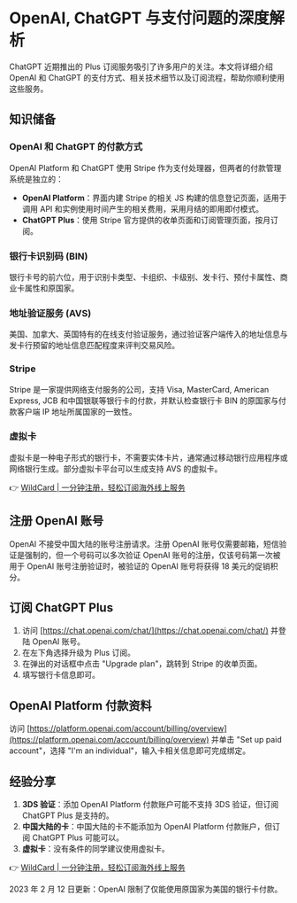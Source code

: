 # OpenAI, ChatGPT 与支付问题的深度解析

ChatGPT 近期推出的 Plus 订阅服务吸引了许多用户的关注。本文将详细介绍 OpenAI 和 ChatGPT 的支付方式、相关技术细节以及订阅流程，帮助你顺利使用这些服务。

## 知识储备

### OpenAI 和 ChatGPT 的付款方式

OpenAI Platform 和 ChatGPT 使用 Stripe 作为支付处理器，但两者的付款管理系统是独立的：

- **OpenAI Platform**：界面内建 Stripe 的相关 JS 构建的信息登记页面，适用于调用 API 和实例使用时间产生的相关费用，采用月结的即用即付模式。
- **ChatGPT Plus**：使用 Stripe 官方提供的收单页面和订阅管理页面，按月订阅。

### 银行卡识别码 (BIN)

银行卡号的前六位，用于识别卡类型、卡组织、卡级别、发卡行、预付卡属性、商业卡属性和原国家。

### 地址验证服务 (AVS)

美国、加拿大、英国特有的在线支付验证服务，通过验证客户端传入的地址信息与发卡行预留的地址信息匹配程度来评判交易风险。

### Stripe

Stripe 是一家提供网络支付服务的公司，支持 Visa, MasterCard, American Express, JCB 和中国银联等银行卡的付款，并默认检查银行卡 BIN 的原国家与付款客户端 IP 地址所属国家的一致性。

### 虚拟卡

虚拟卡是一种电子形式的银行卡，不需要实体卡片，通常通过移动银行应用程序或网络银行生成。部分虚拟卡平台可以生成支持 AVS 的虚拟卡。

👉 [WildCard | 一分钟注册，轻松订阅海外线上服务](https://bbtdd.com/WildCard)

## 注册 OpenAI 账号

OpenAI 不接受中国大陆的账号注册请求。注册 OpenAI 账号仅需要邮箱，短信验证是强制的，但一个号码可以多次验证 OpenAI 账号的注册，仅该号码第一次被用于 OpenAI 账号注册验证时，被验证的 OpenAI 账号将获得 18 美元的促销积分。

## 订阅 ChatGPT Plus

1. 访问 [https://chat.openai.com/chat/](https://chat.openai.com/chat/) 并登陆 OpenAI 账号。
2. 在左下角选择升级为 Plus 订阅。
3. 在弹出的对话框中点击 "Upgrade plan"，跳转到 Stripe 的收单页面。
4. 填写银行卡信息即可。

## OpenAI Platform 付款资料

访问 [https://platform.openai.com/account/billing/overview](https://platform.openai.com/account/billing/overview) 并单击 "Set up paid account"，选择 "I'm an individual"，输入卡相关信息即可完成绑定。

## 经验分享

1. **3DS 验证**：添加 OpenAI Platform 付款账户可能不支持 3DS 验证，但订阅 ChatGPT Plus 是支持的。
2. **中国大陆的卡**：中国大陆的卡不能添加为 OpenAI Platform 付款账户，但订阅 ChatGPT Plus 可能可以。
3. **虚拟卡**：没有条件的同学建议使用虚拟卡。

👉 [WildCard | 一分钟注册，轻松订阅海外线上服务](https://bbtdd.com/WildCard)

2023 年 2 月 12 日更新：OpenAI 限制了仅能使用原国家为美国的银行卡付款。